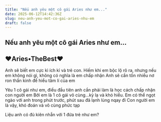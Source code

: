 ```yaml
---
title: "Nếu anh yêu một cô gái Aries như em..."
date: 2025-06-12T14:42:36Z
slug: neu-anh-yeu-mot-co-gai-aries-nhu-em
draft: false
---
```


## Nếu anh yêu một cô gái Aries như em...

## ♥Aries•TheBest♥

Anh sẽ biết em cực kì ích kỉ và trẻ con. Hiếm khi em bộc lộ rõ ra, nhưng nếu em không nói gì, không có nghĩa là em chấp nhận
Anh sẽ cần tốn nhiều nơ ron thần kinh để hiểu tâm lí của em 

Yêu 1 cô gái như em, điều đầu tiên anh cần phải làm là học cách chấp nhận con người em
Bởi em là 1 cô gái vô cùng...kỳ lạ và khó hiểu. Em có thể ngọt ngào với anh trong phút trước, phút sau đã lạnh lùng nqay đi
Con người em là vậy, khó đoán và vô cùng phức tạp

Liệu anh có đủ kiên nhẫn với 1 đứa trẻ như em?